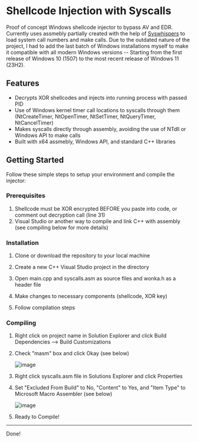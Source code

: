 # Shellcode Injection with Syscalls

Proof of concept Windows shellcode injector to bypass AV and EDR. Currently uses assmebly partially created with the help of [Syswhispers](https://github.com/jthuraisamy/SysWhispers) to load system call numbers and make calls. Due to the outdated nature of the project, I had to add the last batch of Windows installations myself to make it compatible with all modern Windows versions -- Starting from the first release of Windows 10 (1507) to the most recent release of Windows 11 (23H2).


## Features

- Decrypts XOR shellcodes and injects into running process with passed PID
- Use of Windows kernel timer call locations to syscalls through them (NtCreateTimer, NtOpenTimer, NtSetTimer, NtQueryTimer, NtCancelTimer)
- Makes syscalls directly through assembly, avoiding the use of NTdll or Windows API to make calls   
- Built with x64 assmebly, Windows API, and standard C++ libraries

## Getting Started

Follow these simple steps to setup your environment and compile the injector:

### Prerequisites

1. Shellcode must be XOR encrypted BEFORE you paste into code, or comment out decryption call (line 31)
2. Visual Studio or another way to compile and link C++ with assembly (see compiling below for more details)

### Installation

1. Clone or download the repository to your local machine

2. Create a new C++ Visual Studio project in the directory

3. Open main.cpp and syscalls.asm as source files and wonka.h as a header file  
   
4. Make changes to necessary components (shellcode, XOR key)

5. Follow compilation steps

### Compiling

1. Right click on project name in Solution Explorer and click Build Dependencies --> Build Customizations
  
2. Check "masm" box and click Okay (see below)

   ![image](https://github.com/maxbarkouras/Syscall-Shellcode-Injector/assets/40187297/50cb96f4-3304-4d5f-ba76-9c5f592eace0)

3. Right click syscalls.asm file in Solutions Explorer and click Properties
   
4. Set "Excluded From Build" to No, "Content" to Yes, and "Item Type" to Microsoft Macro Assembler (see below)

   ![image](https://github.com/maxbarkouras/Syscall-Shellcode-Injector/assets/40187297/bb34f9d9-1187-46c2-8e1a-2f38479b1435)

5. Ready to Compile!

---

Done!
